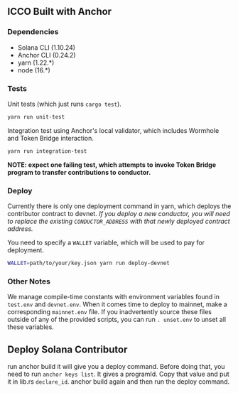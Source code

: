 ## ICCO Built with Anchor

### Dependencies

- Solana CLI (1.10.24)
- Anchor CLI (0.24.2)
- yarn (1.22.\*)
- node (16.\*)

### Tests

Unit tests (which just runs `cargo test`).

```sh
yarn run unit-test
```

Integration test using Anchor's local validator, which includes Wormhole and Token Bridge interaction.

```sh
yarn run integration-test
```

**NOTE: expect one failing test, which attempts to invoke Token Bridge program to transfer contributions to conductor.**

### Deploy

Currently there is only one deployment command in yarn, which deploys the contributor contract to devnet. _If you deploy
a new conductor, you will need to replace the existing `CONDUCTOR_ADDRESS` with that newly deployed contract address._

You need to specify a `WALLET` variable, which will be used to pay for deployment.

```sh
WALLET=path/to/your/key.json yarn run deploy-devnet
```

### Other Notes

We manage compile-time constants with environment variables found in `test.env` and `devnet.env`. When it comes time
to deploy to mainnet, make a corresponding `mainnet.env` file. If you inadvertently source these files outside of
any of the provided scripts, you can run `. unset.env` to unset all these variables.

## Deploy Solana Contributor

run anchor build it will give you a deploy command. Before doing that, you need to run `anchor keys list`. It gives a programId. Copy that value and put it in lib.rs `declare_id`. anchor build again and then run the deploy command.
